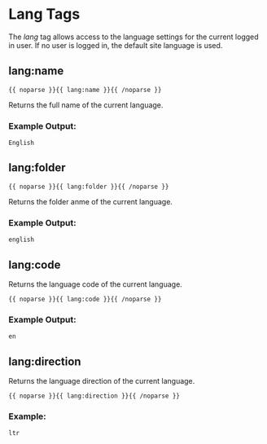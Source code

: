 # Lang Tags

The _lang_ tag allows access to the language settings for the current logged in user. If no user is logged in, the default site language is used.

## lang:name

	{{ noparse }}{{ lang:name }}{{ /noparse }}

Returns the full name of the current language.

### Example Output:

	English

## lang:folder

	{{ noparse }}{{ lang:folder }}{{ /noparse }}

Returns the folder anme of the current language.

### Example Output:

	english
	
## lang:code

Returns the language code of the current language.

	{{ noparse }}{{ lang:code }}{{ /noparse }}

### Example Output:

	en
	
## lang:direction

Returns the language direction of the current language.

	{{ noparse }}{{ lang:direction }}{{ /noparse }}

### Example:

	ltr